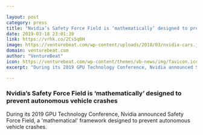 ```yaml
---

layout: post
category: press
title: "Nvidia’s Safety Force Field is ‘mathematically’ designed to prevent autonomous vehicle crashes"
date: 2019-03-18 23:01:39
link: https://vrhk.co/2Cs5q0H
image: https://venturebeat.com/wp-content/uploads/2018/03/nvidia-cars.jpg?w=1200&strip=all
domain: venturebeat.com
author: "VentureBeat"
icon: https://venturebeat.com/wp-content/themes/vb-news/img/favicon.ico
excerpt: "During its 2019 GPU Technology Conference, Nvidia announced Safety Force Field, a 'mathematical' framework designed to prevent autonomous vehicle crashes."

---
```


### Nvidia’s Safety Force Field is ‘mathematically’ designed to prevent autonomous vehicle crashes

During its 2019 GPU Technology Conference, Nvidia announced Safety Force Field, a 'mathematical' framework designed to prevent autonomous vehicle crashes.